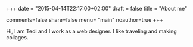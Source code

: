 +++
date = "2015-04-14T22:17:00+02:00"
draft = false
title = "About me"

comments=false
share=false
menu= "main"
noauthor=true
+++

Hi, I am Tedi and I work as a web designer. I like traveling and making collages.
